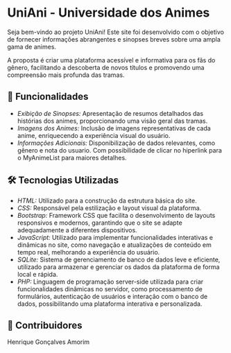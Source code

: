 # UniAni - Universidade dos Animes

Seja bem-vindo ao projeto UniAni! Este site foi desenvolvido com o objetivo de fornecer informações abrangentes e sinopses breves sobre uma ampla gama de animes. 

A proposta é criar uma plataforma acessível e informativa para os fãs do gênero, facilitando a descoberta de novos títulos e promovendo uma compreensão mais profunda das tramas.

## 🚀 Funcionalidades

- *Exibição de Sinopses:* Apresentação de resumos detalhados das histórias dos animes, proporcionando uma visão geral das tramas.
- *Imagens dos Animes:* Inclusão de imagens representativas de cada anime, enriquecendo a experiência visual do usuário.
- *Informações Adicionais:* Disponibilização de dados relevantes, como gênero e nota do usuario. Com possibilidade de clicar no hiperlink para o MyAnimeList para maiores detalhes.

## 🛠 Tecnologias Utilizadas

- *HTML:* Utilizado para a construção da estrutura básica do site.
- *CSS:* Responsável pela estilização e layout visual da plataforma.
- *Bootstrap:* Framework CSS que facilita o desenvolvimento de layouts responsivos e modernos, garantindo que o site se adapte adequadamente a diferentes dispositivos.
- *JavaScript:* Utilizado para implementar funcionalidades interativas e dinâmicas no site, como navegação e atualizações de conteúdo em tempo real, melhorando a experiência do usuário.
- *SQLite:* Sistema de gerenciamento de banco de dados leve e eficiente, utilizado para armazenar e gerenciar os dados da plataforma de forma local e rápida.
- *PHP:* Linguagem de programação server-side utilizada para criar funcionalidades dinâmicas no servidor, como processamento de formulários, autenticação de usuários e interação com o banco de dados, possibilitando uma plataforma interativa e personalizada.


## 🤝 Contribuidores

Henrique Gonçalves Amorim 
